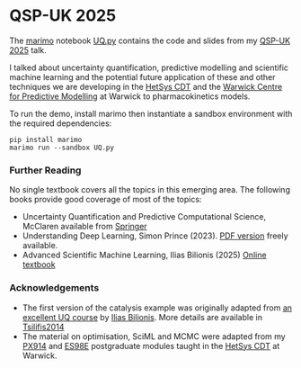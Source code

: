 # QSP-UK 2025

The [marimo](https://github.com/marimo-team/marimo) notebook [UQ.py](UQ.py) contains the code and slides from my [QSP-UK 2025](https://warwick.ac.uk/fac/sci/eng/research/grouplist/biomedicaleng/qsp-uk/) talk.

I talked about uncertainty quantification, predictive modelling and scientific machine learning and the potential future application of these and other techniques we are developing in the [HetSys CDT](https://warwick.ac.uk/fac/sci/hetsys/) and the [Warwick Centre for Predictive Modelling](https://warwick.ac.uk/WCPM) at Warwick to pharmacokinetics models.

To run the demo, install marimo then instantiate a sandbox environment with the required dependencies:

```
pip install marimo
marimo run --sandbox UQ.py
```

### Further Reading

No single textbook covers all the topics in this emerging area. The following books provide good coverage of most of the topics:

- Uncertainty Quantification and Predictive Computational Science, McClaren available from [Springer](https://link.springer.com/book/10.1007/978-3-319-99525-0)
- Understanding Deep Learning, Simon Prince (2023). [PDF version](https://udlbook.github.io/udlbook/) freely available.
- Advanced Scientific Machine Learning, Ilias Bilionis (2025) [Online textbook](https://predictivesciencelab.github.io/advanced-scientific-machine-learning/homework/00_intro.html)

### Acknowledgements

- The first version  of the catalysis example was originally adapted from [an excellent UQ course](https://github.com/PredictiveScienceLab/uq-course) by [Ilias Bilionis](https://predictivesciencelab.org/). More details are available in [Tsilifis2014](https://arxiv.org/abs/1410.5522)
- The material on optimisation, SciML and MCMC were adapted from my [PX914](https://courses.warwick.ac.uk/modules/2024/PX914-15) and [ES98E](https://courses.warwick.ac.uk/modules/2024/ES98E-15) postgraduate modules taught in the [HetSys CDT](https://warwick.ac.uk/fac/sci/hetsys/) at Warwick.

